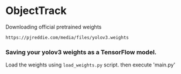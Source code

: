 # ObjectTrack
Downloading official pretrained weights
```
https://pjreddie.com/media/files/yolov3.weights
```

### Saving your yolov3 weights as a TensorFlow model.
Load the weights using `load_weights.py` script. then execute 'main.py' 




    
